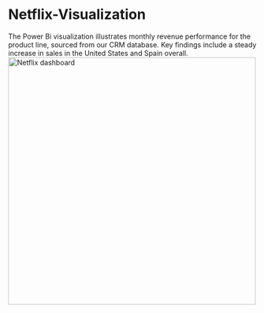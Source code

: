 # Netflix-Visualization
The Power Bi visualization illustrates monthly revenue performance for the product line, sourced from our CRM database. Key findings include a steady increase in sales in the United States and Spain overall.<img width="502" alt="Netflix dashboard" src="https://github.com/Adenike16/Netflix-Visualization/assets/167980261/0770b543-7908-4d98-8782-fa89dc262509">

